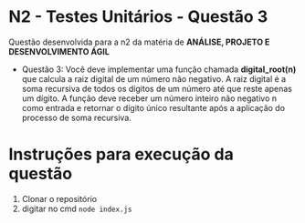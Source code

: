 # N2 - Testes Unitários - Questão 3

Questão desenvolvida para a n2 da matéria de **ANÁLISE, PROJETO E DESENVOLVIMENTO ÁGIL**

 - Questão 3: Você deve implementar uma função chamada **digital_root(n)** que calcula a raiz digital de um número não negativo.  A raiz digital é a soma recursiva de todos os dígitos de um número até que reste apenas um dígito. A função deve receber um número inteiro não negativo n como entrada e retornar o dígito único resultante após a aplicação do processo de soma recursiva.

# Instruções para execução da questão

 1. Clonar o repositório
 2. digitar no cmd `node index.js` 